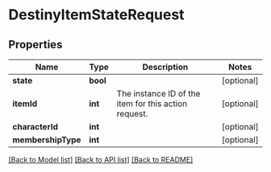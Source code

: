# DestinyItemStateRequest

## Properties
Name | Type | Description | Notes
------------ | ------------- | ------------- | -------------
**state** | **bool** |  | [optional] 
**itemId** | **int** | The instance ID of the item for this action request. | [optional] 
**characterId** | **int** |  | [optional] 
**membershipType** | **int** |  | [optional] 

[[Back to Model list]](../README.md#documentation-for-models) [[Back to API list]](../README.md#documentation-for-api-endpoints) [[Back to README]](../README.md)


